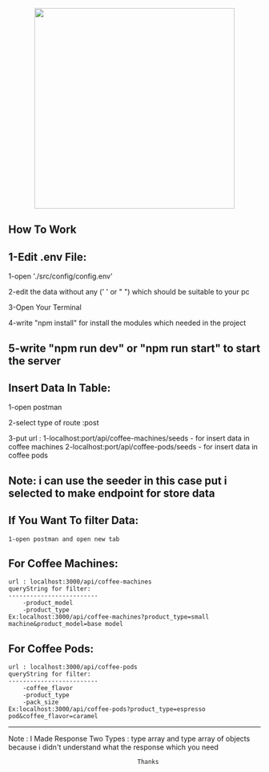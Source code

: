 <p align="center"><img src="https://upload.wikimedia.org/wikipedia/commons/thumb/d/d9/Node.js_logo.svg/1280px-Node.js_logo.svg.png" width="400"></p>
<p align="center">
</p>

## How To Work 


1-Edit .env File:
------------------  
1-open './src/config/config.env'

2-edit the data without any (' ' or " ") which should be suitable to your pc

3-Open Your Terminal

4-write "npm install" for install the modules which needed in the project

5-write "npm run dev" or "npm run start" to start the server
----------------------------------------------------------------------
Insert Data In Table:
-----------------------
1-open postman 

2-select type of route :post

3-put url :
    1-localhost:port/api/coffee-machines/seeds - for insert data in coffee machines
    2-localhost:port/api/coffee-pods/seeds     -  for insert data in coffee pods

Note: i can use the seeder in this case put i selected to make endpoint for store data
-----------------------------------------------------------------------------------
If You Want To filter Data:
----------------------------
    1-open postman and open new tab

For Coffee Machines:
---------------------
    url : localhost:3000/api/coffee-machines
    queryString for filter:
    -------------------------
        -product_model
        -product_type
    Ex:localhost:3000/api/coffee-machines?product_type=small machine&product_model=base model


For Coffee Pods:
---------------------
    url : localhost:3000/api/coffee-pods
    queryString for filter:
    -------------------------
        -coffee_flavor
        -product_type
        -pack_size
    Ex:localhost:3000/api/coffee-pods?product_type=espresso pod&coffee_flavor=caramel
---------------------------------------------------------------------------------------------------
Note : I Made Response Two Types : type array and type array of objects because i didn't understand what the response which you need
            
                                        Thanks    


